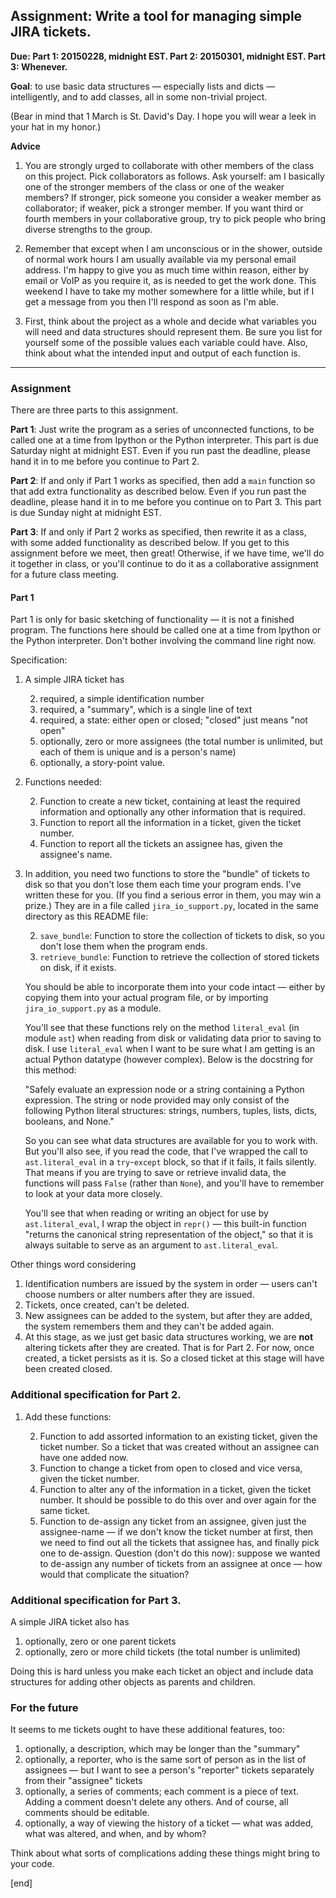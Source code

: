 ## Assignment: Write a tool for managing simple JIRA tickets. 

**Due: Part 1: 20150228, midnight EST. Part 2: 20150301, midnight EST. Part 3: Whenever.**

**Goal**: to use basic data structures — especially lists and dicts — intelligently, and to add classes, all in some non-trivial project.

(Bear in mind that 1 March is St. David's Day. I hope you will wear a leek in your hat in my honor.)

**Advice**

 1. You are strongly urged to collaborate with other members of the class on this project. Pick collaborators as follows. Ask yourself: am I basically one of the stronger members of the class or one of the weaker members? If stronger, pick someone you consider a weaker member as collaborator; if weaker, pick a stronger member. If you want third or fourth members in your collaborative group, try to pick people who bring diverse strengths to the group.

 1. Remember that except when I am unconscious or in the shower, outside of normal work hours I am usually available via my personal email address. I'm happy to give you as much time within reason, either by email or VoIP as you require it, as is needed to get the work done. This weekend I have to take my mother somewhere for a little while, but if I get a message from you then I'll respond as soon as I'm able.

 1. First, think about the project as a whole and decide what variables you will need and data structures should represent them. Be sure you list for yourself some of the possible values each variable could have. Also, think about what the intended input and output of each function is.

---

### Assignment

There are three parts to this assignment.

**Part 1**: Just write the program as a series of unconnected functions, to be called one at a time from Ipython or the Python interpreter. This part is due Saturday night at midnight EST. Even if you run past the deadline, please hand it in to me before you continue to Part 2.

**Part 2**: If and only if Part 1 works as specified, then add a `main` function so that add extra functionality as described below. Even if you run past the deadline, please hand it in to me before you continue on to Part 3. This part is due Sunday night at midnight EST.

**Part 3**: If and only if Part 2 works as specified, then rewrite it as a class, with some added functionality as described below. If you get to this assignment before we meet, then great! Otherwise, if we have time, we'll do it together in class, or you'll continue to do it as a collaborative assignment for a future class meeting.

#### Part 1

Part 1 is only for basic sketching of functionality — it is not a finished program. The functions here should be called one at a time from Ipython or the Python interpreter. Don't bother involving the command line right now.

Specification:

 1. A simple JIRA ticket has 

    2. required, a simple identification number
    2. required, a "summary", which is a single line of text
    2. required, a state: either open or closed; "closed" just means "not open"
    2. optionally, zero or more assignees (the total number is unlimited, but each of them is unique and is a person's name)
    2. optionally, a story-point value.

 1. Functions needed:
 
    2. Function to create a new ticket, containing at least the required information and optionally any other information that is required.
    2. Function to report all the information in a ticket, given the ticket number.
    2. Function to report all the tickets an assignee has, given the assignee's name.

 1. In addition, you need two functions to store the "bundle" of tickets to disk so that you don't lose them each time your program ends. I've written these for you. (If you find a serious error in them, you may win a prize.) They are in a file called `jira_io_support.py`, located in the same directory as this README file: 

    2. `save_bundle`: Function to store the collection of tickets to disk, so you don't lose them when the program ends.
    2. `retrieve_bundle`: Function to retrieve the collection of stored tickets on disk, if it exists.

    You should be able to incorporate them into your code intact — either by copying them into your actual program file, or by importing `jira_io_support.py` as a module.
    
    You'll see that these functions rely on the method `literal_eval` (in module `ast`) when reading from disk or validating data prior to saving to disk. I use `literal_eval` when I want to be sure what I am getting is an actual Python datatype (however complex). Below is the docstring for this method:
    
    "Safely evaluate an expression node or a string containing a Python
expression. The string or node provided may only consist of the following
Python literal structures: strings, numbers, tuples, lists, dicts, booleans,
and None."

    So you can see what data structures are available for you to work with. But you'll also see, if you read the code, that I've wrapped the call to `ast.literal_eval` in a `try`-`except` block, so that if it fails, it fails silently. That means if you are trying to save or retrieve invalid data, the functions will pass `False` (rather than `None`), and you'll have to remember to look at your data more closely.
    
    You'll see that when reading or writing an object for use by `ast.literal_eval`, I wrap the object in `repr()` — this built-in function "returns the canonical string representation of the object," so that it is always suitable to serve as an argument to `ast.literal_eval`.

Other things word considering

 1. Identification numbers are issued by the system in order — users can't choose numbers or alter numbers after they are issued.
 1. Tickets, once created, can't be deleted.
 1. New assignees can be added to the system, but after they are added, the system remembers them and they can't be added again.
 1. At this stage, as we just get basic data structures working, we are **not** altering tickets after they are created. That is for Part 2. For now, once created, a ticket persists as it is. So a closed ticket at this stage will have been created closed.

### Additional specification for Part 2. 

 1. Add these functions:

    2. Function to add assorted information to an existing ticket, given the ticket number. So a ticket that was created without an assignee can have one added now.
    2. Function to change a ticket from open to closed and vice versa, given the ticket number.
    2. Function to alter any of the information in a ticket, given the ticket number. It should be possible to do this over and over again for the same ticket.
    2. Function to de-assign any ticket from an assignee, given just the assignee-name — if we don't know the ticket number at first, then we need to find out all the tickets that assignee has, and finally pick one to de-assign. Question (don't do this now): suppose we wanted to de-assign any number of tickets from an assignee at once — how would that complicate the situation?

### Additional specification for Part 3. 

A simple JIRA ticket also has

 1. optionally, zero or one parent tickets
 1. optionally, zero or more child tickets (the total number is unlimited)

Doing this is hard unless you make each ticket an object and include data structures for adding other objects as parents and children.

### For the future

It seems to me tickets ought to have these additional features, too:

 1. optionally, a description, which may be longer than the "summary"
 1. optionally, a reporter, who is the same sort of person as in the list of assignees — but I want to see a person's "reporter" tickets separately from their "assignee" tickets
 1. optionally, a series of comments; each comment is a piece of text. Adding a comment doesn't delete any others. And of course, all comments should be editable.
 1. optionally, a way of viewing the history of a ticket — what was added, what was altered, and when, and by whom?

Think about what sorts of complications adding these things might bring to your code.

[end]

